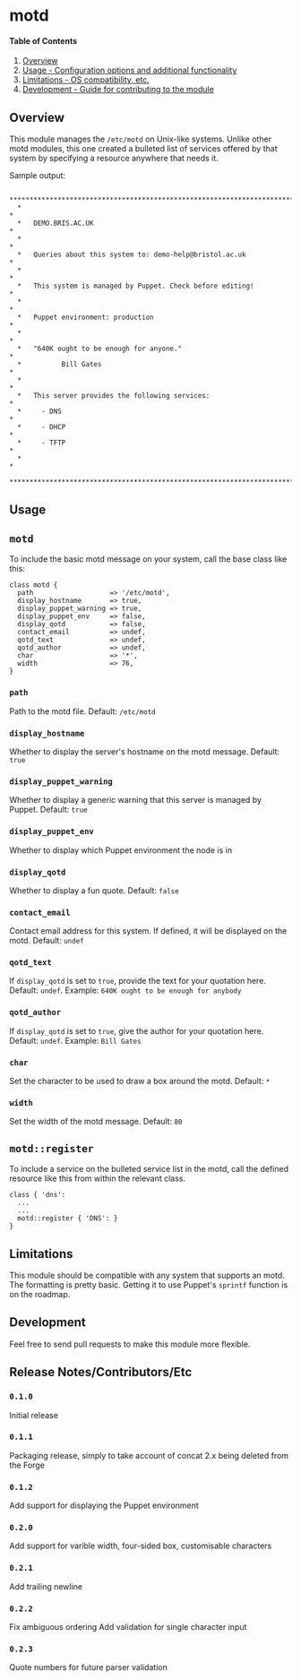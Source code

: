 # motd

#### Table of Contents

1. [Overview](#overview)
2. [Usage - Configuration options and additional functionality](#usage)
3. [Limitations - OS compatibility, etc.](#limitations)
4. [Development - Guide for contributing to the module](#development)

## Overview

This module manages the `/etc/motd` on Unix-like systems. Unlike other motd modules,
this one created a bulleted list of services offered by that system by specifying a
resource anywhere that needs it.

Sample output:

```
  ******************************************************************************
  *                                                                            *
  *   DEMO.BRIS.AC.UK                                                          *
  *                                                                            *
  *   Queries about this system to: demo-help@bristol.ac.uk                    *
  *                                                                            *
  *   This system is managed by Puppet. Check before editing!                  *
  *                                                                            *
  *   Puppet environment: production                                           *
  *                                                                            *
  *   "640K ought to be enough for anyone."                                    *
  *          Bill Gates                                                        *
  *                                                                            *
  *   This server provides the following services:                             *
  *     - DNS                                                                  *
  *     - DHCP                                                                 *
  *     - TFTP                                                                 *
  *                                                                            *
  ******************************************************************************
```

## Usage

## `motd`

To include the basic motd message on your system, call the base class like this:

```puppet
class motd {
  path                   => '/etc/motd',
  display_hostname       => true,
  display_puppet_warning => true,
  display_puppet_env     => false,
  display_qotd           => false,
  contact_email          => undef,
  qotd_text              => undef,
  qotd_author            => undef,
  char                   => '*',
  width                  => 76,
}
```

### `path`

Path to the motd file. Default: `/etc/motd`

### `display_hostname`

Whether to display the server's hostname on the motd message. Default: `true`

### `display_puppet_warning`

Whether to display a generic warning that this server is managed by Puppet. Default: `true`

### `display_puppet_env`

Whether to display which Puppet environment the node is in

### `display_qotd`

Whether to display a fun quote. Default: `false`

### `contact_email`

Contact email address for this system. If defined, it will be displayed on the motd. Default: `undef`

### `qotd_text`

If `display_qotd` is set to `true`, provide the text for your quotation here. Default: `undef`. Example: `640K ought to be enough for anybody`

### `qotd_author`

If `display_qotd` is set to `true`, give the author for your quotation here. Default: `undef`. Example: `Bill Gates`

### `char`

Set the character to be used to draw a box around the motd. Default: `*`

### `width`

Set the width of the motd message. Default: `80`


## `motd::register`

To include a service on the bulleted service list in the motd, call the defined
resource like this from within the relevant class.

```puppet
class { 'dns':
  ...
  ...
  motd::register { 'DNS': }
}

```

## Limitations

This module should be compatible with any system that supports an motd. The formatting is pretty basic.
Getting it to use Puppet's `sprintf` function is on the roadmap.

## Development

Feel free to send pull requests to make this module more flexible.

## Release Notes/Contributors/Etc

### `0.1.0`

Initial release

### `0.1.1`

Packaging release, simply to take account of concat 2.x being deleted from the Forge

### `0.1.2`

Add support for displaying the Puppet environment

### `0.2.0`

Add support for varible width, four-sided box, customisable characters

### `0.2.1`

Add trailing newline

### `0.2.2`

Fix ambiguous ordering
Add validation for single character input

### `0.2.3`

Quote numbers for future parser validation
